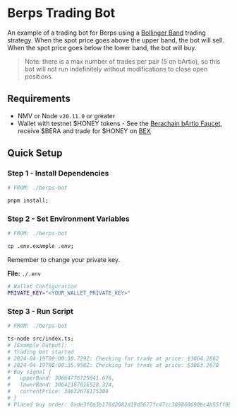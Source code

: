 # Berps Trading Bot

An example of a trading bot for Berps using a [Bollinger Band](https://www.investopedia.com/terms/b/bollingerbands.asp) trading strategy. When the spot price goes above the upper band, the bot will sell. When the spot price goes below the lower band, the bot will buy.

> Note: there is a max number of trades per pair (5 on bArtio), so this bot will not run indefinitely without modifications to close open positions.

## Requirements

- NMV or Node `v20.11.0` or greater
- Wallet with testnet $HONEY tokens - See the [Berachain bArtio Faucet](https://bartio.faucet.berachain.com), receive $BERA and trade for $HONEY on [BEX](https://bartio.bex.berachain.com/swap)

## Quick Setup

### Step 1 - Install Dependencies

```bash
# FROM: ./berps-bot

pnpm install;
```

### Step 2 - Set Environment Variables

```bash
# FROM: ./berps-bot

cp .env.example .env;
```

Remember to change your private key.

**File:** `./.env`

```bash
# Wallet Configuration
PRIVATE_KEY="<YOUR_WALLET_PRIVATE_KEY>"
```

### Step 3 - Run Script

```bash
# FROM: ./berps-bot

ts-node src/index.ts;
# [Example Output]:
# Trading bot started
# 2024-04-19T00:00:30.729Z: Checking for trade at price: $3064.2602
# 2024-04-19T00:00:35.958Z: Checking for trade at price: $3063.2678
# Buy signal {
#   upperBand: 30664776725641.676,
#   lowerBand: 30642187016528.324,
#   currentPrice: 30632678175300
# }
# Placed buy order: 0xde3f0a3b176d2082d19d5677fc47cc389860690bc4b55ff8be3bb5e568fadedc
```
